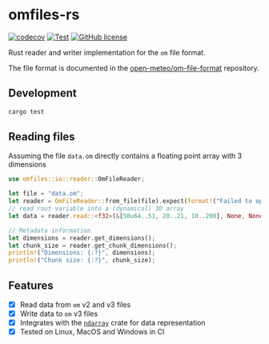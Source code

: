 # omfiles-rs

[![codecov](https://codecov.io/github/open-meteo/rust-omfiles/graph/badge.svg?token=ZCOQN3ZKHP)](https://codecov.io/github/open-meteo/rust-omfiles)
[![Test](https://github.com/open-meteo/rust-omfiles/actions/workflows/tests.yml/badge.svg)](https://github.com/open-meteo/rust-omfiles/actions/workflows/tests.yml)
[![GitHub license](https://img.shields.io/github/license/open-meteo/rust-omfiles)](https://github.com/open-meteo/rust-omfiles/blob/main/LICENSE)

Rust reader and writer implementation for the `om` file format.

The file format is documented in the [open-meteo/om-file-format](https://github.com/open-meteo/om-file-format/blob/main/README.md) repository.

## Development

```bash
cargo test
```

## Reading files

Assuming the file `data.om` directly contains a floating point array with 3 dimensions

```rust
use omfiles::io::reader::OmFileReader;

let file = "data.om";
let reader = OmFileReader::from_file(file).expect(format!("Failed to open file: {}", file).as_str());
// read root variable into a (dynamical) 3D array
let data = reader.read::<f32>(&[50u64..51, 20..21, 10..200], None, None).expect("Failed to read data");

// Metadata information
let dimensions = reader.get_dimensions();
let chunk_size = reader.get_chunk_dimensions();
println!("Dimensions: {:?}", dimensions);
println!("Chunk size: {:?}", chunk_size);
```

## Features

- [x] Read data from `om` v2 and v3 files
- [x] Write data to `om` v3 files
- [x] Integrates with the [`ndarray`](https://github.com/rust-ndarray/ndarray) crate for data representation
- [x] Tested on Linux, MacOS and Windows in CI
